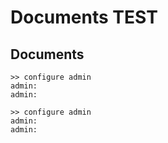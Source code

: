 # Documents TEST

## Documents

```text
>> configure admin
admin:
admin:
```
```text
>> configure admin
admin:
admin:
```
